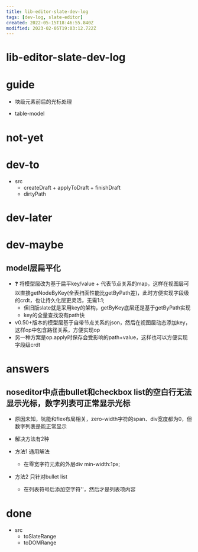 ```yaml
---
title: lib-editor-slate-dev-log
tags: [dev-log, slate-editor]
created: 2022-05-15T18:46:55.840Z
modified: 2023-02-05T19:03:12.722Z
---
```


# lib-editor-slate-dev-log

# guide

- 块级元素前后的光标处理

- table-model
# not-yet

# dev-to
- src
  - createDraft + applyToDraft + finishDraft
  - dirtyPath
# dev-later

# dev-maybe

## model层扁平化

- ❓ 将模型层改为基于扁平key/value + 代表节点关系的map，这样在视图层可以直接getNodeByKey(全表扫面性能比getByPath差)，此时方便实现字段级的crdt，也让持久化层更灵活，无需1:1; 
  - 但旧版slate就是采用key的架构，getByKey底层还是基于getByPath实现
  - key的全量查找没有path快
- v0.50+版本的模型层基于自带节点关系的json，然后在视图层动态添加key，这样op中包含路径关系，方便实现op
- 另一种方案是op.apply时保存会受影响的path+value，这样也可以方便实现字段级crdt
# answers

## noseditor中点击bullet和checkbox list的空白行无法显示光标，数字列表可正常显示光标

- 原因未知，坑能和flex布局相关，zero-width字符的span、div宽度都为0，但数字列表是能正常显示

- 解决方法有2种
- 方法1 通用解法
  - 在零宽字符元素的外层div min-width:1px; 
- 方法2 只针对bullet list
  - 在列表符号后添加空字符''，然后才是列表项内容
# done
- src
  - toSlateRange
  - toDOMRange
